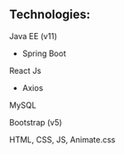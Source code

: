 ## Technologies:

Java EE (v11)
 - Spring Boot

React Js
 - Axios

MySQL

Bootstrap (v5)

HTML, CSS, JS, Animate.css
